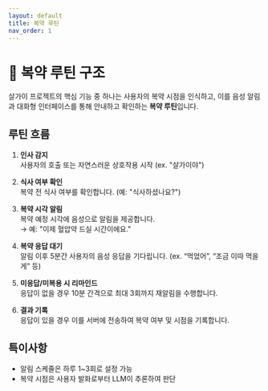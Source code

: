 ```yaml
---
layout: default
title: 복약 루틴
nav_order: 1
---
```


# 💊 복약 루틴 구조

살가이 프로젝트의 핵심 기능 중 하나는 사용자의 복약 시점을 인식하고, 이를 음성 알림과 대화형 인터페이스를 통해 안내하고 확인하는 **복약 루틴**입니다.

## 루틴 흐름

1. **인사 감지**  
   사용자의 호출 또는 자연스러운 상호작용 시작 (ex. "살가이야")

2. **식사 여부 확인**  
   복약 전 식사 여부를 확인합니다. (예: "식사하셨나요?")

3. **복약 시각 알림**  
   복약 예정 시각에 음성으로 알림을 제공합니다.  
   → 예: "이제 혈압약 드실 시간이에요."

4. **복약 응답 대기**  
   알림 이후 5분간 사용자의 음성 응답을 기다립니다. (ex. “먹었어”, “조금 이따 먹을게” 등)

5. **미응답/미복용 시 리마인드**  
   응답이 없을 경우 10분 간격으로 최대 3회까지 재알림을 수행합니다.

6. **결과 기록**  
   응답이 있을 경우 이를 서버에 전송하여 복약 여부 및 시점을 기록합니다.

## 특이사항
- 알림 스케줄은 하루 1~3회로 설정 가능
- 복약 시점은 사용자 발화로부터 LLM이 추론하여 판단
